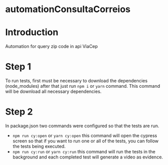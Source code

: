 # automationConsultaCorreios

# Introduction

Automation for query zip code in api ViaCep

# Step 1

To run tests, first must be necessary to download the dependencies (node_modules)
after that just run `npm i` or `yarn` command. This command will be download all necessary dependencies.

# Step 2

In package.json two commands were configured so that the tests are run.

- `npm run cy:open` or `yarn cy:open` this command will open the cypress screen so that if you want to run one or all of the tests, you can follow the tests being executed.
- `npm run cy:run` or `yarn cy:run` this command will run the tests in the background and each completed test will generate a video as evidence.
